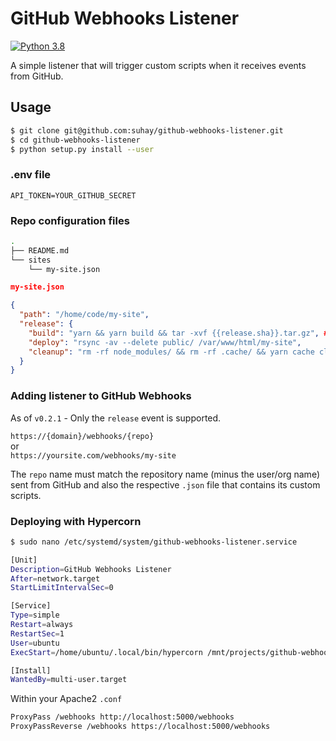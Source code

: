 # GitHub Webhooks Listener

[![Python 3.8](https://img.shields.io/badge/python-3.8-blue.svg)](https://www.python.org/downloads/release/python-380/)

A simple listener that will trigger custom scripts when it receives events from GitHub.

## Usage

```bash
$ git clone git@github.com:suhay/github-webhooks-listener.git
$ cd github-webhooks-listener
$ python setup.py install --user
```

### .env file

```
API_TOKEN=YOUR_GITHUB_SECRET
```

### Repo configuration files

```bash
.
├── README.md
└── sites
    └── my-site.json
```

```json
my-site.json

{
  "path": "/home/code/my-site",
  "release": {
    "build": "yarn && yarn build && tar -xvf {{release.sha}}.tar.gz", # you may use handlebar notation to inject GitHub payload values into your steps
    "deploy": "rsync -av --delete public/ /var/www/html/my-site",
    "cleanup": "rm -rf node_modules/ && rm -rf .cache/ && yarn cache clean"
  }
}
```

### Adding listener to GitHub Webhooks

As of `v0.2.1` - Only the `release` event is supported.

`https://{domain}/webhooks/{repo}`  
or  
`https://yoursite.com/webhooks/my-site`

The `repo` name must match the repository name (minus the user/org name) sent from GitHub and also the respective `.json` file that contains its custom scripts.

### Deploying with Hypercorn

```bash
$ sudo nano /etc/systemd/system/github-webhooks-listener.service
```

```bash
[Unit]
Description=GitHub Webhooks Listener
After=network.target
StartLimitIntervalSec=0

[Service]
Type=simple
Restart=always
RestartSec=1
User=ubuntu
ExecStart=/home/ubuntu/.local/bin/hypercorn /mnt/projects/github-webhooks-listener/src/app --bind 127.0.0.1:5000

[Install]
WantedBy=multi-user.target
```

Within your Apache2 `.conf`

```bash
ProxyPass /webhooks http://localhost:5000/webhooks
ProxyPassReverse /webhooks https://localhost:5000/webhooks
```